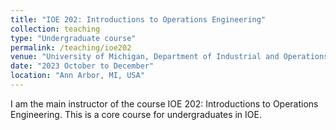 ```yaml
---
title: "IOE 202: Introductions to Operations Engineering"
collection: teaching
type: "Undergraduate course"
permalink: /teaching/ioe202
venue: "University of Michigan, Department of Industrial and Operations Engineering"
date: "2023 October to December"
location: "Ann Arbor, MI, USA"
---
```


I am the main instructor of the course IOE 202: Introductions to Operations Engineering. This is a core course for undergraduates in IOE. 

